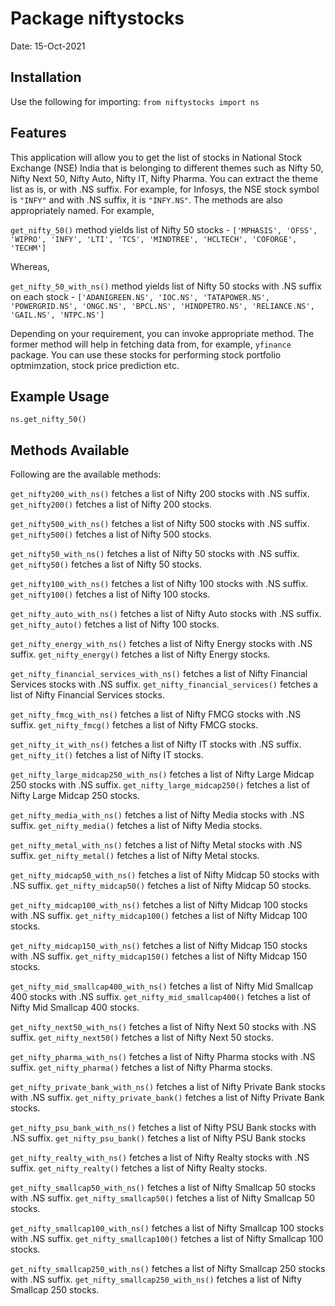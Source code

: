 # Package niftystocks
Date: 15-Oct-2021

## Installation

Use the following for importing: ```from niftystocks import ns```

## Features
This application will allow you to get the list of stocks in National Stock Exchange (NSE) India that is belonging to different themes such as Nifty 50, Nifty Next 50, Nifty Auto, Nifty IT, Nifty Pharma. You can extract the theme list as is, or with .NS suffix. For example, for Infosys, the NSE stock symbol is ```"INFY"``` and with .NS suffix, it is ```"INFY.NS"```. The methods are also appropriately named. For example,

```get_nifty_50()``` method yields list of Nifty 50 stocks - ```['MPHASIS', 'OFSS', 'WIPRO', 'INFY', 'LTI', 'TCS', 'MINDTREE', 'HCLTECH', 'COFORGE', 'TECHM']```

Whereas,

```get_nifty_50_with_ns()``` method yields list of Nifty 50 stocks with .NS suffix on each stock - ```['ADANIGREEN.NS', 'IOC.NS', 'TATAPOWER.NS', 'POWERGRID.NS', 'ONGC.NS', 'BPCL.NS', 'HINDPETRO.NS', 'RELIANCE.NS', 'GAIL.NS', 'NTPC.NS']```

Depending on your requirement, you can invoke appropriate method. The former method will help in fetching data from, for example, ```yfinance``` package. You can use these stocks for performing stock portfolio optmimzation, stock price prediction etc. 

## Example Usage

```ns.get_nifty_50()```


## Methods Available

Following are the available methods:

```get_nifty200_with_ns()``` fetches a list of Nifty 200 stocks with .NS suffix.
```get_nifty200()``` fetches a list of Nifty 200 stocks.

```get_nifty500_with_ns()``` fetches a list of Nifty 500 stocks with .NS suffix.
```get_nifty500()``` fetches a list of Nifty 500 stocks.

```get_nifty50_with_ns()``` fetches a list of Nifty 50 stocks with .NS suffix.
```get_nifty50()``` fetches a list of Nifty 50 stocks.

```get_nifty100_with_ns()``` fetches a list of Nifty 100 stocks with .NS suffix.
```get_nifty100()```  fetches a list of Nifty 100 stocks.

```get_nifty_auto_with_ns()``` fetches a list of Nifty Auto stocks with .NS suffix.
```get_nifty_auto()``` fetches a list of Nifty 100 stocks.

```get_nifty_energy_with_ns()``` fetches a list of Nifty Energy stocks with .NS suffix.
```get_nifty_energy()``` fetches a list of Nifty Energy stocks.

```get_nifty_financial_services_with_ns()``` fetches a list of Nifty Financial Services stocks with .NS suffix.
```get_nifty_financial_services()``` fetches a list of Nifty Financial Services stocks.

```get_nifty_fmcg_with_ns()``` fetches a list of Nifty FMCG stocks with .NS suffix.
```get_nifty_fmcg()``` fetches a list of Nifty FMCG stocks.

```get_nifty_it_with_ns()``` fetches a list of Nifty IT stocks with .NS suffix.
```get_nifty_it()``` fetches a list of Nifty IT stocks.

```get_nifty_large_midcap250_with_ns()``` fetches a list of Nifty Large Midcap 250 stocks with .NS suffix.
```get_nifty_large_midcap250()``` fetches a list of Nifty Large Midcap 250 stocks.

```get_nifty_media_with_ns()``` fetches a list of Nifty Media stocks with .NS suffix.
```get_nifty_media()``` fetches a list of Nifty Media stocks.

```get_nifty_metal_with_ns()``` fetches a list of Nifty Metal stocks with .NS suffix.
```get_nifty_metal()``` fetches a list of Nifty Metal stocks.

```get_nifty_midcap50_with_ns()``` fetches a list of Nifty Midcap 50 stocks with .NS suffix.
```get_nifty_midcap50()``` fetches a list of Nifty Midcap 50 stocks.

```get_nifty_midcap100_with_ns()``` fetches a list of Nifty Midcap 100 stocks with .NS suffix.
```get_nifty_midcap100()```  fetches a list of Nifty Midcap 100 stocks.

```get_nifty_midcap150_with_ns()``` fetches a list of Nifty Midcap 150 stocks with .NS suffix.
```get_nifty_midcap150()``` fetches a list of Nifty Midcap 150 stocks.

```get_nifty_mid_smallcap400_with_ns()``` fetches a list of Nifty Mid Smallcap 400 stocks with .NS suffix.
```get_nifty_mid_smallcap400()``` fetches a list of Nifty Mid Smallcap 400 stocks.

```get_nifty_next50_with_ns()``` fetches a list of Nifty Next 50 stocks with .NS suffix.
```get_nifty_next50()``` fetches a list of Nifty Next 50 stocks.

```get_nifty_pharma_with_ns()``` fetches a list of Nifty Pharma stocks with .NS suffix.
```get_nifty_pharma()``` fetches a list of Nifty Pharma stocks.

```get_nifty_private_bank_with_ns()``` fetches a list of Nifty Private Bank stocks with .NS suffix.
```get_nifty_private_bank()``` fetches a list of Nifty Private Bank stocks.

```get_nifty_psu_bank_with_ns()``` fetches a list of Nifty PSU Bank stocks with .NS suffix.
```get_nifty_psu_bank()``` fetches a list of Nifty PSU Bank stocks

```get_nifty_realty_with_ns()``` fetches a list of Nifty Realty stocks with .NS suffix.
```get_nifty_realty()``` fetches a list of Nifty Realty stocks.

```get_nifty_smallcap50_with_ns()``` fetches a list of Nifty Smallcap 50 stocks with .NS suffix.
```get_nifty_smallcap50()``` fetches a list of Nifty Smallcap 50 stocks.

```get_nifty_smallcap100_with_ns()``` fetches a list of Nifty Smallcap 100 stocks with .NS suffix.
```get_nifty_smallcap100()``` fetches a list of Nifty Smallcap 100 stocks.

```get_nifty_smallcap250_with_ns()``` fetches a list of Nifty Smallcap 250 stocks with .NS suffix.
```get_nifty_smallcap250_with_ns()``` fetches a list of Nifty Smallcap 250 stocks.